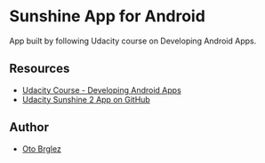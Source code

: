 # Sunshine App for Android

App built by following Udacity course on Developing Android Apps.

## Resources

- [Udacity Course - Developing Android Apps](https://www.udacity.com/course/viewer#!/c-ud853/l-1395568821/m-1643858568)
- [Udacity Sunshine 2 App on GitHub](https://github.com/udacity/Sunshine-Version-2)

## Author

- [Oto Brglez](https://github.com/otobrglez)
